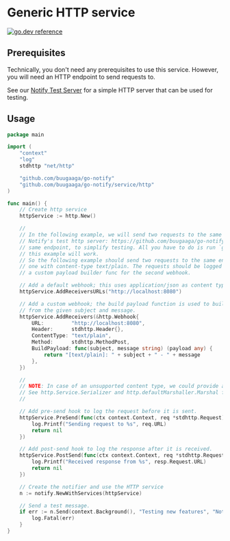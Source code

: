 # Generic HTTP service

[![go.dev reference](https://img.shields.io/badge/go.dev-reference-007d9c?logo=go&logoColor=white&style=flat)](https://pkg.go.dev/github.com/buugaaga/go-notify/service/http)

## Prerequisites

Technically, you don't need any prerequisites to use this service. However, you will need an HTTP endpoint to send requests to.

See our [Notify Test Server](https://github.com/buugaaga/go-notify-http-test) for a simple HTTP server that can be used for testing.

## Usage

```go
package main

import (
	"context"
	"log"
	stdhttp "net/http"

	"github.com/buugaaga/go-notify"
	"github.com/buugaaga/go-notify/service/http"
)

func main() {
	// Create http service
	httpService := http.New()

	//
	// In the following example, we will send two requests to the same HTTP endpoint. This is meant to be used with
	// Notify's test http server: https://github.com/buugaaga/go-notify-http-test. It supports multiple content-types on the
	// same endpoint, to simplify testing. All you have to do is run `go run main.go` in the test server's directory and
	// this example will work.
	// So the following example should send two requests to the same endpoint, one with content-type application/json and
	// one with content-type text/plain. The requests should be logged differently by the test server since we provide
	// a custom payload builder func for the second webhook.

	// Add a default webhook; this uses application/json as content type and POST as request method.
	httpService.AddReceiversURLs("http://localhost:8080")

	// Add a custom webhook; the build payload function is used to build the payload that will be sent to the receiver
	// from the given subject and message.
	httpService.AddReceivers(&http.Webhook{
		URL:         "http://localhost:8080",
		Header:      stdhttp.Header{},
		ContentType: "text/plain",
		Method:      stdhttp.MethodPost,
		BuildPayload: func(subject, message string) (payload any) {
			return "[text/plain]: " + subject + " - " + message
		},
	})

	//
	// NOTE: In case of an unsupported content type, we could provide a custom marshaller here.
	// See http.Service.Serializer and http.defaultMarshaller.Marshal for details.
	//

	// Add pre-send hook to log the request before it is sent.
	httpService.PreSend(func(ctx context.Context, req *stdhttp.Request) error {
		log.Printf("Sending request to %s", req.URL)
		return nil
	})

	// Add post-send hook to log the response after it is received.
	httpService.PostSend(func(ctx context.Context, req *stdhttp.Request, resp *stdhttp.Response) error {
		log.Printf("Received response from %s", resp.Request.URL)
		return nil
	})

	// Create the notifier and use the HTTP service
	n := notify.NewWithServices(httpService)

	// Send a test message.
	if err := n.Send(context.Background(), "Testing new features", "Notify's HTTP service is here."); err != nil {
		log.Fatal(err)
	}
}

```
